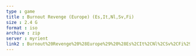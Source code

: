 ```yaml
---
type : game
title : Burnout Revenge (Europe) (Es,It,Nl,Sv,Fi)
size : 2.4 G
format : iso
archive : zip
server : myrient
link2 : Burnout%20Revenge%20%28Europe%29%20%28Es%2CIt%2CNl%2CSv%2CFi%29
---
```

